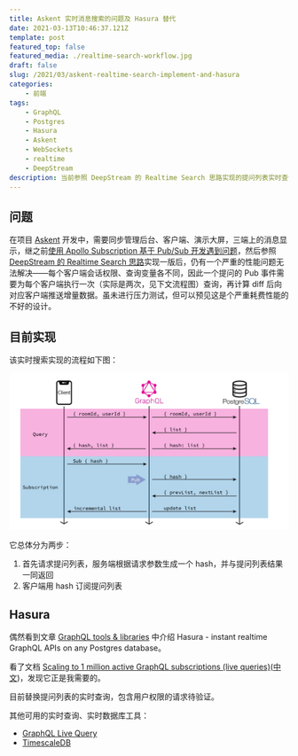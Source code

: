 ```yaml
---
title: Askent 实时消息搜索的问题及 Hasura 替代
date: 2021-03-13T10:46:37.121Z
template: post
featured_top: false
featured_media: ./realtime-search-workflow.jpg
draft: false
slug: /2021/03/askent-realtime-search-implement-and-hasura
categories: 
    - 前端
tags:
    - GraphQL
    - Postgres
    - Hasura
    - Askent
    - WebSockets
    - realtime
    - DeepStream
description: 当前参照 DeepStream 的 Realtime Search 思路实现的提问列表实时查询，存在严重耗费性能的问题，偶然发现 Hasura 正是我需要的工具。
---
```


<!-- endExcerpt -->

## 问题

在项目 [Askent](/2020/03/real-time-multi-device-collaboration-devtools) 开发中，需要同步管理后台、客户端、演示大屏，三端上的消息显示，继之前[使用 Apollo Subscription 基于 Pub/Sub 开发遇到问题](/2020/03/real-time-multi-device-collaboration-devtools)，然后参照 [DeepStream 的 Realtime Search 思路](https://deepstream.io/blog/20191104-realtime-search/)实现一版后，仍有一个严重的性能问题无法解决——每个客户端会话权限、查询变量各不同，因此一个提问的 Pub 事件需要为每个客户端执行一次（实际是两次，见下文流程图）查询，再计算 diff 后向对应客户端推送增量数据。虽未进行压力测试，但可以预见这是个严重耗费性能的不好的设计。

## 目前实现

该实时搜索实现的流程如下图：

![realtime-search-workflow](./realtime-search-workflow.jpg)

它总体分为两步：

1. 首先请求提问列表，服务端根据请求参数生成一个 hash，并与提问列表结果一同返回
2. 客户端用 hash 订阅提问列表

## Hasura

偶然看到文章 [GraphQL tools & libraries](https://blog.graphqleditor.com/graphql-tools-partone/) 中介绍 Hasura - instant realtime GraphQL APIs on any Postgres database。

看了文档 [Scaling to 1 million active GraphQL subscriptions (live queries)](https://github.com/hasura/graphql-engine/blob/master/architecture/live-queries.md#scaling-to-1-million-active-graphql-subscriptions-live-queries)([中文](/2021/03/Scaling-to-1-million-active-GraphQL-subscriptions))，发现它正是我需要的。

目前替换提问列表的实时查询，包含用户权限的请求待验证。

其他可用的实时查询、实时数据库工具：

- [GraphQL Live Query](https://github.com/n1ru4l/graphql-live-query)
- [TimescaleDB](https://www.timescale.com/)

